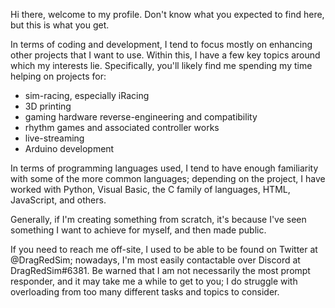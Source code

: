 Hi there, welcome to my profile. Don't know what you expected to find here, but this is what you get.

In terms of coding and development, I tend to focus mostly on enhancing other projects that I want to use. Within this, I have a few key topics around which my interests lie.
Specifically, you'll likely find me spending my time helping on projects for:
- sim-racing, especially iRacing
- 3D printing
- gaming hardware reverse-engineering and compatibility
- rhythm games and associated controller works
- live-streaming
- Arduino development

In terms of programming languages used, I tend to have enough familiarity with some of the more common languages; depending on the project, I have worked with Python, Visual Basic, the C family of languages, HTML, JavaScript, and others.

Generally, if I'm creating something from scratch, it's because I've seen something I want to achieve for myself, and then made public. 

If you need to reach me off-site, I used to be able to be found on Twitter at @DragRedSim; nowadays, I'm most easily contactable over Discord at DragRedSim#6381. Be warned that I am not necessarily the most prompt responder, and it may take me a while to get to you; I do struggle with overloading from too many different tasks and topics to consider.

<!---
DragRedSim/DragRedSim is a ✨ special ✨ repository because its `README.md` (this file) appears on your GitHub profile.
You can click the Preview link to take a look at your changes.
--->
